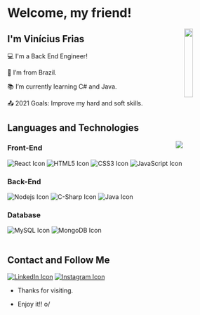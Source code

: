 # Welcome, my friend!
<img align='right' src='https://user-images.githubusercontent.com/5713670/87202985-820dcb80-c2b6-11ea-9f56-7ec461c497c3.gif' width='20%'>
 

## I'm Vinícius Frias

 

:computer: I'm a Back End Engineer!

:house_with_garden: I’m from Brazil.

:books: I’m currently learning C# and Java.                   

:outbox_tray: 2021 Goals: Improve my hard and soft skills.

## Languages and Technologies
<a href="https://github.com/vmofrias/github-readme-stats">
  <img align="right" src="https://github-readme-stats.vercel.app/api/top-langs/?username=vmofrias&layout=compact"/>
</a>
<h3> Front-End </h3>
<span><img src="https://img.shields.io/badge/React-20232A?style=for-the-badge&logo=react&logoColor=61DAFB" alt="React Icon"></span>
<span><img margin-left="5px" src="https://img.shields.io/badge/HTML5-E34F26?style=for-the-badge&logo=html5&logoColor=white" alt="HTML5 Icon"></span>
<span><img src="https://img.shields.io/badge/CSS3-1572B6?style=for-the-badge&logo=css3&logoColor=white" alt="CSS3 Icon"></span>
<span><img src="https://img.shields.io/badge/JavaScript-F7DF1E?style=for-the-badge&logo=javascript&logoColor=black" alt="JavaScript Icon"></span>

<h3> Back-End </h3>
<span><img src="https://img.shields.io/badge/Node.js-339933?style=for-the-badge&logo=nodedotjs&logoColor=white" alt="Nodejs Icon"></span>
<span><img src="https://img.shields.io/badge/C%23-239120?style=for-the-badge&logo=c-sharp&logoColor=white" alt="C-Sharp Icon"></span>
<span><img src="https://img.shields.io/badge/Java-ED8B00?style=for-the-badge&logo=java&logoColor=white" alt="Java Icon"></span>

<h3> Database </h3>
<span><img src="https://img.shields.io/badge/MySQL-00000F?style=for-the-badge&logo=mysql&logoColor=white" alt="MySQL Icon"></span>
<span><img src="https://img.shields.io/badge/MongoDB-4EA94B?style=for-the-badge&logo=mongodb&logoColor=white" alt="MongoDB Icon"></span>
<br><br>

## Contact and Follow Me
<span><a href="https://www.linkedin.com/in/vmof/" target="_blank"><img src="https://img.shields.io/badge/LinkedIn-0077B5?style=for-the-badge&logo=linkedin&logoColor=white" alt="LinkedIn Icon"></a></span>
<span><a href="https://www.instagram.com/vinicius_mf_/" target="_blank"><img src="https://img.shields.io/badge/Instagram-E4405F?style=for-the-badge&logo=instagram&logoColor=white" alt="Instagram Icon"></a></span>

- Thanks for visiting.

- Enjoy it!! o/
